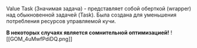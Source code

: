 Value Task (Значимая задача) - представляет собой оберткой (wrapper) над обыкновенной задачей (Task). Была создана для уменьшения потребления ресурсов управляемой кучи.

**В некоторых случаях является сомнительной оптимизацией!**
![[GOM_4uMwfPdiDQ.png]]